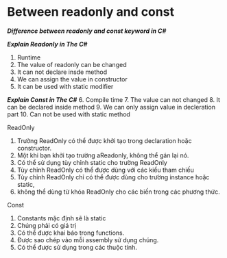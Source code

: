 



# Between readonly and const #

***Difference between readonly and const keyword in C#***
 
***Explain  Readonly in The C#***
 1. Runtime
 2. The value of readonly can be changed
 3. It can not declare insde method
 4.  We can assign the value in constructor
 5. It can be used with static modifier

***Explain  Const in The C#***
 6. Compile time
 7. The value can not changed
 8. It can be declared inside method
 9. We can only assign value in decleration part
 10. Can not be used with static method


ReadOnly

 1. Trường ReadOnly có thể được khởi tạo trong declaration hoặc
   constructor.
 2. Một khi bạn khởi tạo trường aReadonly, không thể gán lại nó.
 3. Có thể sử dụng tùy chỉnh static cho trường ReadOnly
 4. Tùy chỉnh ReadOnly có thể được dùng với các kiểu tham chiếu
 5. Tùy chỉnh ReadOnly chỉ có thể được dùng cho trường instance hoặc
   static,
 6. không thể dùng từ khóa ReadOnly cho các biến trong các phương thức.
 
Const
 1. Constants mặc định sẽ là static
 2. Chúng phải có giá trị
 3. Có thể được khai báo trong functions.
 4. Được sao chép vào mỗi assembly sử dụng chúng.
 5. Có thể được sử dụng trong các thuộc tính.


